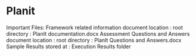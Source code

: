 # Planit

Important Files:
Framework related information document location : root directory : PlanIt documentation.docx
Assessment Questions and Answers document location : root directory : PlanIt Questions and Answers.docx
Sample Results stored at : Execution Results folder
